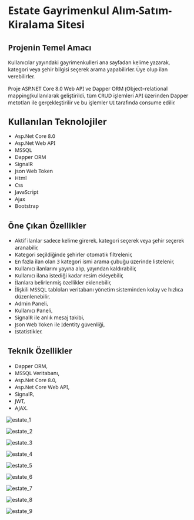 <h1 style="padding-left:5px"><span style='font-family:"Segoe UI",sans-serif'>Estate Gayrimenkul Alım-Satım-Kiralama Sitesi</span></h1>

<h2 style="padding-left:5px"><span style='font-family:"Segoe UI",sans-serif'>Projenin Temel Amacı</span></h2>

<p style="padding-left:5px"><span style='font-family:"Segoe UI",sans-serif'>Kullanıcılar yayındaki gayrimenkulleri ana sayfadan kelime yazarak, kategori veya şehir bilgisi seçerek arama yapabilirler. Üye olup ilan verebilirler.</span></p>

<p style="padding-left:5px"><span style='font-family:"Segoe UI",sans-serif'>Proje ASP.NET Core 8.0 Web API ve Dapper ORM (Object–relational mapping)kullanılarak geliştirildi, tüm CRUD işlemleri API üzerinden Dapper metotları ile gerçekleştirilir ve bu işlemler UI tarafında consume edilir.</span></p>

<h2 style="padding-left:5px"><span style='font-size:18.0pt;line-height:106%;font-family:"Segoe UI",sans-serif'>Kullanılan Teknolojiler</span></h2>
<ul>
<li><span style='font-family:"Segoe UI",sans-serif'>Asp.Net Core 8.0</span></li>

<li><span style='font-family:"Segoe UI",sans-serif'>Asp.Net Web API</span></li>

<li><span style='font-family:"Segoe UI",sans-serif'>MSSQL</span></li>

<li><span style='font-family:"Segoe UI",sans-serif'>Dapper ORM</span></li>

<li><span style='font-family:"Segoe UI",sans-serif'>SignalR</span></li>

<li><span style='font-family:"Segoe UI",sans-serif'>Json Web Token</span></li>

<li><span style='font-family:"Segoe UI",sans-serif'>Html</span></li>

<li><span style='font-family:"Segoe UI",sans-serif'>Css</span></li>

<li><span style='font-family:"Segoe UI",sans-serif'>JavaScript</span></li>

<li><span style='font-family:"Segoe UI",sans-serif'>Ajax</span></li>

<li><span style='font-family:"Segoe UI",sans-serif'>Bootstrap</span></li>
</ul>
<h2 style="padding-left:5px"><span style='font-family:"Segoe UI",sans-serif'>Öne Çıkan Özellikler</span></h2>
<ul>
<li><span style='font-family:"Segoe UI",sans-serif'>Aktif ilanlar sadece kelime girerek, kategori seçerek veya şehir seçerek aranabilir,</span></li>

<li><span style='font-family:"Segoe UI",sans-serif'>Kategori seçildiğinde şehirler otomatik filtrelenir,</span></li>

<li><span style='font-family:"Segoe UI",sans-serif'>En fazla ilan olan 3 kategori ismi arama çubuğu üzerinde listelenir,</span></li>

<li><span style='font-family:"Segoe UI",sans-serif'>Kullanıcı ilanlarını yayına alıp, yayından kaldırabilir,</span></li>

<li><span style='font-family:"Segoe UI",sans-serif'>Kullanıcı ilana istediği kadar resim ekleyebilir,</span></li>

<li><span style='font-family:"Segoe UI",sans-serif'>İlanlara belirlenmiş özellikler eklenebilir,</span></li>

<li><span style='font-family:"Segoe UI",sans-serif'>İlişkili MSSQL tabloları veritabanı yönetim sisteminden kolay ve hızlıca düzenlenebilir,</span></li>

<li><span style='font-family:"Segoe UI",sans-serif'>Admin Paneli,</span></li>

<li><span style='font-family:"Segoe UI",sans-serif'>Kullanıcı Paneli,</span></li>

<li><span style='font-family:"Segoe UI",sans-serif'>SignalR ile anlık mesaj takibi,</span></li>

<li><span style='font-family:"Segoe UI",sans-serif'>Json Web Token ile Identity güvenliği,</span></li>

<li><span style='font-family:"Segoe UI",sans-serif'>İstatistikler.</span></li>
</ul>
<h2 style="padding-left:5px"><span style='font-family:"Segoe UI",sans-serif'>Teknik Özellikler</span></h2>
<ul>
<li><span style='font-family:"Segoe UI",sans-serif'>Dapper ORM,</span></li>

<li><span style='font-family:"Segoe UI",sans-serif'>MSSQL Veritabanı</span>,</li>

<li><span style='font-family:"Segoe UI",sans-serif'>Asp.Net Core 8.0,</span></li>

<li><span style='font-family:"Segoe UI",sans-serif'>Asp.Net Core Web API,</span></li>

<li><span style='font-family:"Segoe UI",sans-serif'>SignalR,</span></li>

<li><span style='font-family:"Segoe UI",sans-serif'>JWT,</span></li>

<li><span style='font-family:"Segoe UI",sans-serif'>AJAX.</span></li>
</ul>

![estate_1](https://github.com/cozumburda/Acozum_Dpr_Estate_Api/assets/109956160/4eed00be-bedd-4807-b0d0-a94ecd80381e)

![estate_2](https://github.com/cozumburda/Acozum_Dpr_Estate_Api/assets/109956160/3e030f5b-af35-41f8-891c-a0d280913cd0)

![estate_3](https://github.com/cozumburda/Acozum_Dpr_Estate_Api/assets/109956160/0c0a92f3-0746-4556-91bd-e5deb53071df)

![estate_4](https://github.com/cozumburda/Acozum_Dpr_Estate_Api/assets/109956160/1a27fd8d-03ef-4a80-a6a5-4e602fc40fe6)

![estate_5](https://github.com/cozumburda/Acozum_Dpr_Estate_Api/assets/109956160/df76d5e3-2235-4ffe-8c28-22f6c62c313f)

![estate_6](https://github.com/cozumburda/Acozum_Dpr_Estate_Api/assets/109956160/4ca81aac-1983-4387-a6df-f80f2e2c513b)

![estate_7](https://github.com/cozumburda/Acozum_Dpr_Estate_Api/assets/109956160/48e0f803-36c4-488f-99d8-6dbf75af43de)

![estate_8](https://github.com/cozumburda/Acozum_Dpr_Estate_Api/assets/109956160/c4b14bff-1598-43c7-be25-e77d805dcd89)

![estate_9](https://github.com/cozumburda/Acozum_Dpr_Estate_Api/assets/109956160/b6389311-6d8d-4385-8cc9-fe6745178e10)
